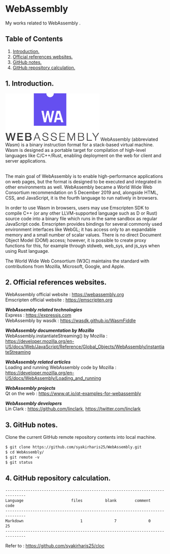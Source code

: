 # WebAssembly
My works related to WebAssembly .

## Table of Contents
1. [Introduction.](#introduction)
2. [Official references websites.](#references)
3. [GitHub notes.](#github)
4. [GitHub repository calculation.](#calculation)

<a name="introduction"></a>
## 1. Introduction.
<img src="webassembly.png" height="150"> 
WebAssembly (abbreviated Wasm) is a binary instruction format for a stack-based virtual machine. Wasm is designed as a portable target for compilation of high-level languages like C/C++/Rust, enabling deployment on the web for client and server applications. <br /><br />

The main goal of WebAssembly is to enable high-performance applications on web pages, but the format is designed to be executed and integrated in other environments as well. WebAssembly became a World Wide Web Consortium recommendation on 5 December 2019 and, alongside HTML, CSS, and JavaScript, it is the fourth language to run natively in browsers. 

In order to use Wasm in browsers, users may use Emscripten SDK to compile C++ (or any other LLVM-supported language such as D or Rust) source code into a binary file which runs in the same sandbox as regular JavaScript code. Emscripten provides bindings for several commonly used environment interfaces like WebGL; it has access only to an expandable memory and a small number of scalar values. There is no direct Document Object Model (DOM) access; however, it is possible to create proxy functions for this, for example through stdweb, web_sys, and js_sys when using Rust language.

The World Wide Web Consortium (W3C) maintains the standard with contributions from Mozilla, Microsoft, Google, and Apple.

<a name="references"></a>
## 2. Official references websites. 
WebAssembly official website : https://webassembly.org <br />
Emscripten official website : https://emscripten.org <br />

**_WebAssembly related technologies_** <br />
Express : https://expressjs.com <br />
WebAssembly by wasdk : https://wasdk.github.io/WasmFiddle <br />

**_WebAssembly documentation by Mozilla_** <br />
WebAssembly.instantiateStreaming() by Mozilla : https://developer.mozilla.org/en-US/docs/Web/JavaScript/Reference/Global_Objects/WebAssembly/instantiateStreaming <br />

**_WebAssembly related articles_** <br />
Loading and running WebAssembly code by Mozilla : https://developer.mozilla.org/en-US/docs/WebAssembly/Loading_and_running <br />

**_WebAssembly projects_** <br />
Qt on the web : https://www.qt.io/qt-examples-for-webassembly <br />

**_WebAssembly developers_** <br />
Lin Clark : https://github.com/linclark, https://twitter.com/linclark <br />

<a name="github"></a>
## 3. GitHub notes.
Clone the current GitHub remote repository contents into local machine.
```
$ git clone https://github.com/syakirharis25/WebAssembly.git
$ cd WebAssembly/
$ git remote -v
$ git status
```

<a name="calculation"></a>
## 4. GitHub repository calculation.
```
-------------------------------------------------------------------------------
Language                     files          blank        comment           code
-------------------------------------------------------------------------------
Markdown                         1              7              0             25
-------------------------------------------------------------------------------
```
Refer to : https://github.com/syakirharis25/cloc
